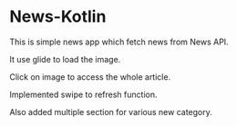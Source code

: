 # News-Kotlin
This is simple news app which fetch news from News API.

It use glide to load the image.

Click on image to access the whole article.

Implemented swipe to refresh function.

Also added multiple section for various new category.
